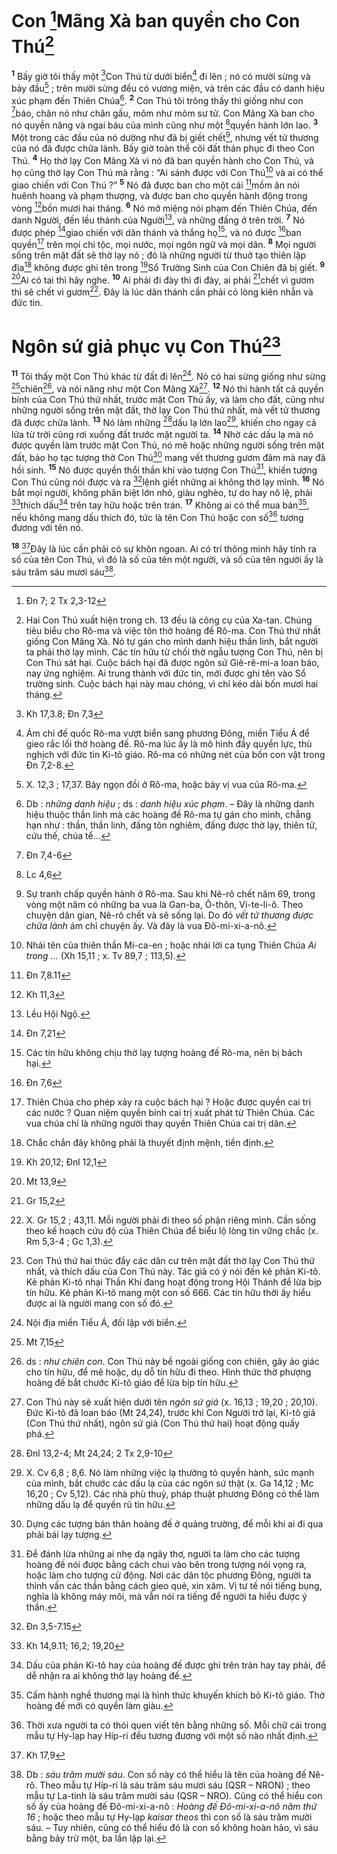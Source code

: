 # Con [^1@-dc5668b8-4e46-41b2-808d-3e1d5a8b8905]Mãng Xà ban quyền cho Con Thú[^1-dc5668b8-4e46-41b2-808d-3e1d5a8b8905]
<sup><b>1</b></sup> Bấy giờ tôi thấy một [^2@-dc5668b8-4e46-41b2-808d-3e1d5a8b8905]Con Thú từ dưới biển[^2-dc5668b8-4e46-41b2-808d-3e1d5a8b8905] đi lên ; nó có mười sừng và bảy đầu[^3-dc5668b8-4e46-41b2-808d-3e1d5a8b8905] ; trên mười sừng đều có vương miện, và trên các đầu có danh hiệu xúc phạm đến Thiên Chúa[^4-dc5668b8-4e46-41b2-808d-3e1d5a8b8905]. <sup><b>2</b></sup> Con Thú tôi trông thấy thì giống như con [^3@-dc5668b8-4e46-41b2-808d-3e1d5a8b8905]báo, chân nó như chân gấu, mõm như mõm sư tử. Con Mãng Xà ban cho nó quyền năng và ngai báu của mình cũng như một [^4@-dc5668b8-4e46-41b2-808d-3e1d5a8b8905]quyền hành lớn lao. <sup><b>3</b></sup> Một trong các đầu của nó dường như đã bị giết chết[^5-dc5668b8-4e46-41b2-808d-3e1d5a8b8905], nhưng vết tử thương của nó đã được chữa lành. Bấy giờ toàn thể cõi đất thán phục đi theo Con Thú. <sup><b>4</b></sup> Họ thờ lạy Con Mãng Xà vì nó đã ban quyền hành cho Con Thú, và họ cũng thờ lạy Con Thú mà rằng : “Ai sánh được với Con Thú[^6-dc5668b8-4e46-41b2-808d-3e1d5a8b8905] và ai có thể giao chiến với Con Thú ?” <sup><b>5</b></sup> Nó đã được ban cho một cái [^5@-dc5668b8-4e46-41b2-808d-3e1d5a8b8905]mồm ăn nói huênh hoang và phạm thượng, và được ban cho quyền hành động trong vòng [^6@-dc5668b8-4e46-41b2-808d-3e1d5a8b8905]bốn mươi hai tháng. <sup><b>6</b></sup> Nó mở miệng nói phạm đến Thiên Chúa, đến danh Người, đến lều thánh của Người[^7-dc5668b8-4e46-41b2-808d-3e1d5a8b8905], và những đấng ở trên trời. <sup><b>7</b></sup> Nó được phép [^7@-dc5668b8-4e46-41b2-808d-3e1d5a8b8905]giao chiến với dân thánh và thắng họ[^8-dc5668b8-4e46-41b2-808d-3e1d5a8b8905], và nó được [^8@-dc5668b8-4e46-41b2-808d-3e1d5a8b8905]ban quyền[^9-dc5668b8-4e46-41b2-808d-3e1d5a8b8905] trên mọi chi tộc, mọi nước, mọi ngôn ngữ và mọi dân. <sup><b>8</b></sup> Mọi người sống trên mặt đất sẽ thờ lạy nó ; đó là những người từ thuở tạo thiên lập địa[^10-dc5668b8-4e46-41b2-808d-3e1d5a8b8905] không được ghi tên trong [^9@-dc5668b8-4e46-41b2-808d-3e1d5a8b8905]Sổ Trường Sinh của Con Chiên đã bị giết. <sup><b>9</b></sup> [^10@-dc5668b8-4e46-41b2-808d-3e1d5a8b8905]Ai có tai thì hãy nghe. <sup><b>10</b></sup> Ai phải đi đày thì đi đày, ai phải [^11@-dc5668b8-4e46-41b2-808d-3e1d5a8b8905]chết vì gươm thì sẽ chết vì gươm[^11-dc5668b8-4e46-41b2-808d-3e1d5a8b8905]. Đây là lúc dân thánh cần phải có lòng kiên nhẫn và đức tin.

# Ngôn sứ giả phục vụ Con Thú[^12-dc5668b8-4e46-41b2-808d-3e1d5a8b8905]
<sup><b>11</b></sup> Tôi thấy một Con Thú khác từ đất đi lên[^13-dc5668b8-4e46-41b2-808d-3e1d5a8b8905]. Nó có hai sừng giống như sừng [^12@-dc5668b8-4e46-41b2-808d-3e1d5a8b8905]chiên[^14-dc5668b8-4e46-41b2-808d-3e1d5a8b8905], và nói năng như một Con Mãng Xà[^15-dc5668b8-4e46-41b2-808d-3e1d5a8b8905]. <sup><b>12</b></sup> Nó thi hành tất cả quyền bính của Con Thú thứ nhất, trước mặt Con Thú ấy, và làm cho đất, cũng như những người sống trên mặt đất, thờ lạy Con Thú thứ nhất, mà vết tử thương đã được chữa lành. <sup><b>13</b></sup> Nó làm những [^13@-dc5668b8-4e46-41b2-808d-3e1d5a8b8905]dấu lạ lớn lao[^16-dc5668b8-4e46-41b2-808d-3e1d5a8b8905], khiến cho ngay cả lửa từ trời cũng rơi xuống đất trước mặt người ta. <sup><b>14</b></sup> Nhờ các dấu lạ mà nó được quyền làm trước mặt Con Thú, nó mê hoặc những người sống trên mặt đất, bảo họ tạc tượng thờ Con Thú[^17-dc5668b8-4e46-41b2-808d-3e1d5a8b8905] mang vết thương gươm đâm mà nay đã hồi sinh. <sup><b>15</b></sup> Nó được quyền thổi thần khí vào tượng Con Thú[^18-dc5668b8-4e46-41b2-808d-3e1d5a8b8905], khiến tượng Con Thú cũng nói được và ra [^14@-dc5668b8-4e46-41b2-808d-3e1d5a8b8905]lệnh giết những ai không thờ lạy mình. <sup><b>16</b></sup> Nó bắt mọi người, không phân biệt lớn nhỏ, giàu nghèo, tự do hay nô lệ, phải [^15@-dc5668b8-4e46-41b2-808d-3e1d5a8b8905]thích dấu[^19-dc5668b8-4e46-41b2-808d-3e1d5a8b8905] trên tay hữu hoặc trên trán. <sup><b>17</b></sup> Không ai có thể mua bán[^20-dc5668b8-4e46-41b2-808d-3e1d5a8b8905], nếu không mang dấu thích đó, tức là tên Con Thú hoặc con số[^21-dc5668b8-4e46-41b2-808d-3e1d5a8b8905] tương đương với tên nó.

<sup><b>18</b></sup> [^16@-dc5668b8-4e46-41b2-808d-3e1d5a8b8905]Đây là lúc cần phải có sự khôn ngoan. Ai có trí thông minh hãy tính ra số của tên Con Thú, vì đó là số của tên một người, và số của tên người ấy là sáu trăm sáu mươi sáu[^22-dc5668b8-4e46-41b2-808d-3e1d5a8b8905].

[^1-dc5668b8-4e46-41b2-808d-3e1d5a8b8905]: Hai Con Thú xuất hiện trong ch. 13 đều là công cụ của Xa-tan. Chúng tiêu biểu cho Rô-ma và việc tôn thờ hoàng đế Rô-ma. Con Thú thứ nhất giống Con Mãng Xà. Nó tự gán cho mình danh hiệu thần linh, bắt người ta phải thờ lạy mình. Các tín hữu từ chối thờ ngẫu tượng Con Thú, nên bị Con Thú sát hại. Cuộc bách hại đã được ngôn sứ Giê-rê-mi-a loan báo, nay ứng nghiệm. Ai trung thành với đức tin, mới được ghi tên vào Sổ trường sinh. Cuộc bách hại này mau chóng, vì chỉ kéo dài bốn mươi hai tháng.
[^2-dc5668b8-4e46-41b2-808d-3e1d5a8b8905]: Ám chỉ đế quốc Rô-ma vượt biển sang phương Đông, miền Tiểu Á để gieo rắc lối thờ hoàng đế. Rô-ma lúc ấy là mô hình đầy quyền lực, thù nghịch với đức tin Ki-tô giáo. Rô-ma có những nét của bốn con vật trong Đn 7,2-8.
[^3-dc5668b8-4e46-41b2-808d-3e1d5a8b8905]: X. 12,3 ; 17,37. Bảy ngọn đồi ở Rô-ma, hoặc bảy vị vua của Rô-ma.
[^4-dc5668b8-4e46-41b2-808d-3e1d5a8b8905]: Db : *những danh hiệu* ; ds : *danh hiệu xúc phạm*. – Đây là những danh hiệu thuộc thần linh mà các hoàng đế Rô-ma tự gán cho mình, chẳng hạn như : thần, thần linh, đấng tôn nghiêm, đấng được thờ lạy, thiên tử, cứu thế, chúa tể...
[^5-dc5668b8-4e46-41b2-808d-3e1d5a8b8905]: Sự tranh chấp quyền hành ở Rô-ma. Sau khi Nê-rô chết năm 69, trong vòng một năm có những ba vua là Gan-ba, Ô-thôn, Vi-te-li-ô. Theo chuyện dân gian, Nê-rô chết và sẽ sống lại. Do đó *vết tử thương được chữa lành* ám chỉ chuyện ấy. Và đây là vua Đô-mi-xi-a-nô.
[^6-dc5668b8-4e46-41b2-808d-3e1d5a8b8905]: Nhái tên của thiên thần Mi-ca-en ; hoặc nhái lời ca tụng Thiên Chúa *Ai trong ...* (Xh 15,11 ; x. Tv 89,7 ; 113,5).
[^7-dc5668b8-4e46-41b2-808d-3e1d5a8b8905]: Lều Hội Ngộ.
[^8-dc5668b8-4e46-41b2-808d-3e1d5a8b8905]: Các tín hữu không chịu thờ lạy tượng hoàng đế Rô-ma, nên bị bách hại.
[^9-dc5668b8-4e46-41b2-808d-3e1d5a8b8905]: Thiên Chúa cho phép xảy ra cuộc bách hại ? Hoặc được quyền cai trị các nước ? Quan niệm quyền bính cai trị xuất phát từ Thiên Chúa. Các vua chúa chỉ là những người thay quyền Thiên Chúa cai trị dân.
[^10-dc5668b8-4e46-41b2-808d-3e1d5a8b8905]: Chắc chắn đây không phải là thuyết định mệnh, tiền định.
[^11-dc5668b8-4e46-41b2-808d-3e1d5a8b8905]: X. Gr 15,2 ; 43,11. Mỗi người phải đi theo số phận riêng mình. Cần sống theo kế hoạch cứu độ của Thiên Chúa để biểu lộ lòng tin vững chắc (x. Rm 5,3-4 ; Gc 1,3).
[^12-dc5668b8-4e46-41b2-808d-3e1d5a8b8905]: Con Thú thứ hai thúc đẩy các dân cư trên mặt đất thờ lạy Con Thú thứ nhất, và thích dấu của Con Thú này. Tác giả có ý nói đến kẻ phản Ki-tô. Kẻ phản Ki-tô nhại Thần Khí đang hoạt động trong Hội Thánh để lừa bịp tín hữu. Kẻ phản Ki-tô mang một con số 666. Các tín hữu thời ấy hiểu được ai là người mang con số đó.
[^13-dc5668b8-4e46-41b2-808d-3e1d5a8b8905]: Nội địa miền Tiểu Á, đối lập với biển.
[^14-dc5668b8-4e46-41b2-808d-3e1d5a8b8905]: ds : *như chiên con*. Con Thú này bề ngoài giống con chiên, gây ảo giác cho tín hữu, để mê hoặc, dụ dỗ tín hữu đi theo. Hình thức thờ phượng hoàng đế bắt chước Ki-tô giáo để lừa bịp tín hữu.
[^15-dc5668b8-4e46-41b2-808d-3e1d5a8b8905]: Con Thú này sẽ xuất hiện dưới tên *ngôn sứ giả* (x. 16,13 ; 19,20 ; 20,10). Đức Ki-tô đã loan báo (Mt 24,24), trước khi Con Người trở lại, Ki-tô giả (Con Thú thứ nhất), ngôn sứ giả (Con Thú thứ hai) hoạt động quấy phá.
[^16-dc5668b8-4e46-41b2-808d-3e1d5a8b8905]: X. Cv 6,8 ; 8,6. Nó làm những việc lạ thường tỏ quyền hành, sức mạnh của mình, bắt chước các dấu lạ của các ngôn sứ thật (x. Ga 14,12 ; Mc 16,20 ; Cv 5,12). Các nhà phù thuỷ, pháp thuật phương Đông có thể làm những dấu lạ để quyến rũ tín hữu.
[^17-dc5668b8-4e46-41b2-808d-3e1d5a8b8905]: Dựng các tượng bán thân hoàng đế ở quảng trường, để mỗi khi ai đi qua phải bái lạy tượng.
[^18-dc5668b8-4e46-41b2-808d-3e1d5a8b8905]: Để đánh lừa những ai nhẹ dạ ngây thơ, người ta làm cho các tượng hoàng đế nói được bằng cách chui vào bên trong tượng nói vọng ra, hoặc làm cho tượng cử động. Nơi các dân tộc phương Đông, người ta thỉnh vấn các thần bằng cách gieo quẻ, xin xâm. Vị tư tế nói tiếng bụng, nghĩa là không máy môi, mà vẫn nói ra tiếng để người ta hiểu được ý thần.
[^19-dc5668b8-4e46-41b2-808d-3e1d5a8b8905]: Dấu của phản Ki-tô hay của hoàng đế được ghi trên trán hay tay phải, để dễ nhận ra ai không thờ lạy hoàng đế.
[^20-dc5668b8-4e46-41b2-808d-3e1d5a8b8905]: Cấm hành nghề thương mại là hình thức khuyến khích bỏ Ki-tô giáo. Thờ hoàng đế mới có quyền làm giàu.
[^21-dc5668b8-4e46-41b2-808d-3e1d5a8b8905]: Thời xưa người ta có thói quen viết tên bằng những số. Mỗi chữ cái trong mẫu tự Hy-lạp hay Híp-ri đều tương đương với một số nào nhất định.
[^22-dc5668b8-4e46-41b2-808d-3e1d5a8b8905]: Db : *sáu trăm mười sáu*. Con số này có thể hiểu là tên của hoàng đế Nê-rô. Theo mẫu tự Híp-ri là sáu trăm sáu mươi sáu (QSR – NRON) ; theo mẫu tự La-tinh là sáu trăm mười sáu (QSR – NRO). Cũng có thể hiểu con số ấy của hoàng đế Đô-mi-xi-a-nô : *Hoàng đế Đô-mi-xi-a-nô năm thứ 16* ; hoặc theo mẫu tự Hy-lạp *kaisar theos* thì con số là sáu trăm mười sáu. – Tuy nhiên, cũng có thể hiểu đó là con số không hoàn hảo, vì sáu bằng bảy trừ một, ba lần lặp lại.
[^1@-dc5668b8-4e46-41b2-808d-3e1d5a8b8905]: Đn 7; 2 Tx 2,3-12
[^2@-dc5668b8-4e46-41b2-808d-3e1d5a8b8905]: Kh 17,3.8; Đn 7,3
[^3@-dc5668b8-4e46-41b2-808d-3e1d5a8b8905]: Đn 7,4-6
[^4@-dc5668b8-4e46-41b2-808d-3e1d5a8b8905]: Lc 4,6
[^5@-dc5668b8-4e46-41b2-808d-3e1d5a8b8905]: Đn 7,8.11
[^6@-dc5668b8-4e46-41b2-808d-3e1d5a8b8905]: Kh 11,3
[^7@-dc5668b8-4e46-41b2-808d-3e1d5a8b8905]: Đn 7,21
[^8@-dc5668b8-4e46-41b2-808d-3e1d5a8b8905]: Đn 7,6
[^9@-dc5668b8-4e46-41b2-808d-3e1d5a8b8905]: Kh 20,12; Đnl 12,1
[^10@-dc5668b8-4e46-41b2-808d-3e1d5a8b8905]: Mt 13,9
[^11@-dc5668b8-4e46-41b2-808d-3e1d5a8b8905]: Gr 15,2
[^12@-dc5668b8-4e46-41b2-808d-3e1d5a8b8905]: Mt 7,15
[^13@-dc5668b8-4e46-41b2-808d-3e1d5a8b8905]: Đnl 13,2-4; Mt 24,24; 2 Tx 2,9-10
[^14@-dc5668b8-4e46-41b2-808d-3e1d5a8b8905]: Đn 3,5-7.15
[^15@-dc5668b8-4e46-41b2-808d-3e1d5a8b8905]: Kh 14,9.11; 16,2; 19,20
[^16@-dc5668b8-4e46-41b2-808d-3e1d5a8b8905]: Kh 17,9